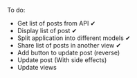 To do:

- Get list of posts from API ✔
- Display list of post ✔
- Split application into different models ✔
- Share list of posts in another view ✔
- Add button to update post (reverse)
- Update post (With side effects)
- Update views
